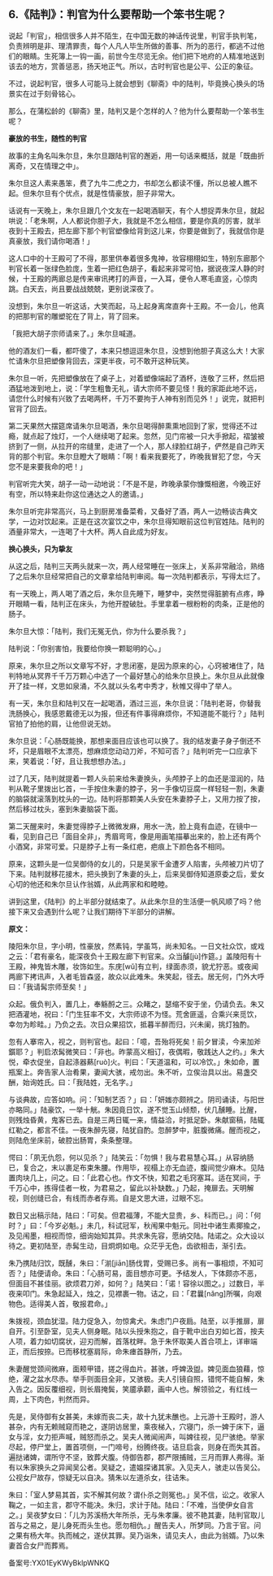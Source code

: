 ## 6.《陆判》：判官为什么要帮助一个笨书生呢？
说起「判官」，相信很多人并不陌生，在中国无数的神话传说里，判官手执判笔，负责辨明是非、理清罪责，每个人凡人毕生所做的善事、所为的恶行，都逃不过他们的眼睛。生死簿上一钩一画，前世今生尽览无余。他们把下地府的人精准地送到该去的地方，赏善惩恶，扬天地正气。所以，古时判官也是公平、公正的象征。


不过，说起判官，很多人可能马上就会想到《聊斋》中的陆判，毕竟换心换头的场景实在过于刻骨铭心。


那么，在蒲松龄的《聊斋》里，陆判又是个怎样的人？他为什么要帮助一个笨书生呢？


**豪放的书生，随性的判官**


故事的主角名叫朱尔旦，朱尔旦跟陆判官的邂逅，用一句话来概括，就是「既曲折离奇，又在情理之中」。


朱尔旦这人素来愚笨，费了九牛二虎之力，书却怎么都读不懂，所以总被人瞧不起。但朱尔旦有个优点，就是性情豪放，胆子非常大。


话说有一天晚上，朱尔旦跟几个文友在一起喝酒聊天，有个人想捉弄朱尔旦，就起哄说：「老朱啊，人人都说你胆子大，我就是不怎么相信，要是你真的厉害，就半夜到十王殿去，把左廊下那个判官塑像给背到这儿来，你要是做到了，我就信你是真豪放，我们请你喝酒！」


这人口中的十王殿可了不得，那里供奉着很多鬼神，妆容栩栩如生，特别东廊那个判官长着一张绿色脸庞，生着一把红色胡子，看起来非常可怕，据说夜深人静的时候，十王殿的两廊总是传来审讯拷打的声音，一入耳，便令人寒毛直竖，心惊肉跳。白天去，尚且要战战兢兢，更别说深夜了。


没想到，朱尔旦一听这话，大笑而起，马上起身离席直奔十王殿。不一会儿，他真的把那判官的雕塑驼在了背上，背了回来。


「我把大胡子宗师请来了。」朱尔旦喊道。


他的酒友们一看，都吓傻了，本来只想逗逗朱尔旦，没想到他胆子真这么大！大家忙请朱尔旦把塑像背回去，深更半夜，可不敢开这种玩笑。


朱尔旦一听，先把塑像放在了桌子上，对着塑像端起了酒杯，连敬了三杯，然后把酒猛地泼到地上，说：「学生粗鲁无礼，请大宗师不要见怪！我的家距此地不远，请您什么时候有兴致了去喝两杯，千万不要拘于人神有别而见外！」说完，就把判官背了回去。


第二天果然大摆筵席请朱尔旦喝酒，朱尔旦喝得醉熏熏地回到了家，觉得还不过瘾，就点起了烛灯，一个人继续喝了起来。忽然，见门帘被一只大手掀起，褶皱被挤到了一侧，从拉开的帘缝里，走进了一个人，那人绿脸红胡子，俨然是自己昨天背的那个判官。朱尔旦瞪大了眼睛：「啊！看来我要死了，昨晚我冒犯了您，今天您不是来要我命的吧！」


判官听完大笑，胡子一动一动地说：「不是不是，昨晚承蒙你慷慨相邀，今晚正好有空，所以特来赴你这位通达之人的邀请。」


朱尔旦听完非常高兴，马上到厨房准备菜肴，又备好了酒，两人一边畅谈古典文学，一边对饮起来。正是在这次宴饮之中，朱尔旦得知眼前这位判官姓陆。陆判的酒量非常大，一连喝了十大杯。两人自此成为好友。


**换心换头，只为挚友**


从这之后，陆判三天两头就来一次，两人经常睡在一张床上，关系非常融洽，熟络了之后朱尔旦经常把自己的文章拿给陆判审阅。每一次陆判都表示，写得太烂了。


有一天晚上，两人喝了酒之后，朱尔旦先睡下，睡梦中，突然觉得脏腑有点疼，睁开眼睛一看，陆判正在床头，为他开膛破肚。手里拿着一根粉粉的肉条，正是他的肠子。


朱尔旦大惊：「陆判，我们无冤无仇，你为什么要杀我？」


陆判说：「你别害怕，我要给你换一颗聪明的心。」


原来，朱尔旦之所以文章写不好，才思闭塞，是因为原来的心，心窍被堵住了，陆判特地从冥界千千万万颗心中选了一个最好慧心的给朱尔旦换上。朱尔旦从此就像开了挂一样，文思如泉涌，不久就以头名考中秀才，秋帷又得中了举人。


有一天，朱尔旦和陆判又在一起喝酒，酒过三巡，朱尔旦说：「陆判老哥，你替我洗肠换心，我感恩戴德无以为报，但还有件事得麻烦你，不知道能不能行？」陆判官拍了拍他的肩，让他但说无妨。


朱尔旦说：「心肠既能换，那想来面目应该也可以换了。我的结发妻子身子倒还不坏，只是眉眼不太漂亮，想麻烦您动动刀斧，不知可否？」陆判听完一口应承下来，笑着说：「好，且让我想想办法。」


过了几天，陆判就提着一颗人头前来给朱妻换头，头颅脖子上的血还是湿润的，陆判从靴子里拨出匕首，一手按住朱妻的脖子，另一手像切豆腐一样轻轻一割，朱妻的脑袋就滚落到枕头的一边。陆判将那颗美人头安在朱妻脖子上，又用力按了按，然后移过枕头，塞到朱妻脑袋下面。


第二天醒来时，朱妻觉得脖子上微微发麻，用水一洗，脸上竟有血迹，在镜中一看，见到自己已「面目全非」，秀眉弯弯，像是用画笔描摹出来的，脸上还有两个小酒窝，非常可爱。只是脖子上有一条红疤，疤痕上下颜色各不相同。


原来，这颗头是一位吴御侍的女儿的，只是吴家千金遭歹人陷害，头颅被刀片切了下来。陆判就移花接木，把头换到了朱妻的头上，后来吴御侍知道原委之后，爱女心切的他还和朱尔旦认作翁婿，从此两家和和睦睦。


讲到这里，《陆判》的上半部分就结束了。从此朱尔旦的生活便一帆风顺了吗？他接下来又会遇到什么呢？让我们期待下半部分的讲解。


**原文：**


陵阳朱尔旦，字小明，性豪放，然素钝，学虽笃，尚未知名。一日文社众饮，或戏之云：「君有豪名，能深夜负十王殿左廊下判官来。众当醵[jù]作筵。」盖陵阳有十王殿，神鬼皆木雕，妆饰如生。东庑[wǔ]有立判，绿面赤须，貌尤狞恶。或夜闻两廊下拷讯声，入者毛皆森竖，故众以此难朱。朱笑起，径去。居无何，门外大呼曰：「我请髯宗师至矣！」


众起。俄负判入，置几上，奉觞酹之三。众睹之，瑟缩不安于坐，仍请负去。朱又把酒灌地，祝曰：「门生狂率不文，大宗师谅不为怪。荒舍匪遥，合乘兴来觅饮，幸勿为畛畦。」乃负之去。次日众果招饮，抵暮半醉而归，兴未阑，挑灯独酌。


忽有人搴帘入，视之，则判官也。起曰：「噫，吾殆将死矣！前夕冒渎，今来加斧鑕耶？」判启浓髯微笑曰：「非也。昨蒙高义相订，夜偶暇，敬践达人之约。」朱大悦，牵衣促坐，自起涤器爇[ruò]火。判曰：「天道温和，可以冷饮。」朱如命，置瓶案上。奔告家人治肴果，妻闻大骇，戒勿出。朱不听，立俟治具以出。易盏交酬，始询姓氏。曰：「我陆姓，无名字。」


与谈典故，应答如响。问：「知制艺否？」曰：「妍媸亦颇辨之。阴司诵读，与阳世亦略同。」陆豪饮，一举十觥。朱因竟日饮，遂不觉玉山倾颓，伏几醺睡。比醒，则残烛昏黄，鬼客已去。自是三两日辄一来，情益洽，时抵足卧。朱献窗稿，陆辄红勒之，都言不佳。一夜朱醉先寝，陆犹自酌。忽醉梦中，脏腹微痛。醒而视之，则陆危坐床前，破腔出肠胃，条条整理。


愕曰：「夙无仇怨，何以见杀？」陆笑云：「勿惧！我与君易慧心耳。」从容纳肠已，复合之，末以裹足布束朱腰。作用毕，视榻上亦无血迹，腹间觉少麻木。见陆置肉块几上，问之。曰：「此君心也。作文不快，知君之毛窍塞耳。适在冥间，于千万心中，拣得佳者一枚，为君易之，留此以补缺数。」乃起，掩扉去。天明解视，则创缝已合，有线而赤者存焉。自是文思大进，过眼不忘。


数日又出稿示陆，陆曰：「可矣。但君福薄，不能大显贵，乡、科而已。」问：「何时？」曰：「今岁必魁。」未几，科试冠军，秋闱果中魁元。同社中诸生素揶揄之，及见闱墨，相视而惊，细询始知其异。共求朱先容，愿纳交陆。陆诺之。众大设以待之。更初陆至，赤髯生动，目炯炯如电。众茫乎无色，齿欲相击，渐引去。


朱乃携陆归饮，既醺，朱曰：「湔[jiān]肠伐胃，受赐已多。尚有一事相烦，不知可否？」陆便请命。朱曰：「心肠可易，面目想亦可更。予结发人，下体颇亦不恶，但面目不甚佳丽。欲烦君刀斧，如何？」陆笑曰：「诺！容徐以图之。」过数日，半夜来叩门。朱急起延入，烛之，见襟裹一物。诘之，曰：「君曩[nǎng]所嘱，向艰物色。适得美人首，敬报君命。」


朱拨视，颈血犹湿。陆力促急入，勿惊禽犬。朱虑门户夜扃。陆至，以手推扉，扉自开。引至卧室，见夫人侧身眠。陆以头授朱抱之，自于靴中出白刃如匕首，按夫人项，着力如切腐状，迎刃而解，首落枕畔。急于朱怀取美人首合项上，详审端正，而后按捺。已而移枕塞肩际，命朱瘗首静所，乃去。


朱妻醒觉颈间微麻，面颊甲错，搓之得血片。甚骇，呼婢汲盥。婢见面血狼藉，惊绝，濯之盆水尽赤。举手则面目全非，又骇极。夫人引镜自照，错愕不能自解，朱入告之。因反覆细视，则长眉掩鬓，笑靥承颧，画中人也。解领验之，有红线一周，上下肉色，判然而异。


先是，吴侍御有女甚美，未嫁而丧二夫，故十九犹未醮也。上元游十王殿时，游人甚杂，内有无赖贼窥而艳之，遂阴访居里，乘夜梯入，穴寝门，杀一婢于床下，逼女与淫，女力拒声喊，贼怒而杀之。吴夫人微闻闹声，叫婢往视，见尸骇绝。举家尽起，停尸堂上，置首项侧，一门啼号，纷腾终夜。诘旦启衾，则身在而失其首。遍挞诸婢，谓所守不坚，致葬犬腹。侍御告郡，郡严限捕贼，三月而罪人弗得。渐有以朱家换头之异闻吴公者。吴疑之，遣媪探诸其家。入见夫人，骇走以告吴公。公视女尸故存，惊疑无以自决。猜朱以左道杀女，往诘朱。


朱曰：「室人梦易其首，实不解其何故？谓仆杀之则冤也。」吴不信，讼之。收家人鞠之，一如主言，郡守不能决。朱归，求计于陆。陆曰：「不难，当使伊女自言之。」吴夜梦女曰：「儿为苏溪杨大年所杀，无与朱孝廉。彼不艳其妻，陆判官取儿首与之易之，是儿身死而头生也。愿勿相仇。」醒告夫人，所梦同。乃言于官。问之果有杨大年。执而械之，遂伏其罪。吴乃诣朱，请见夫人，由此为翁婿。乃以朱妻首合女尸而葬焉。


备案号:YX01EyKWyBklpWNKQ

